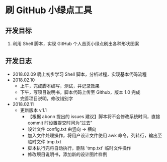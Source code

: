 # 刷 GitHub 小绿点工具

## 开发目标
1. 利用 Shell 脚本，实现 GitHub 个人首页小绿点刷出各种形状图案


## 开发日志
+ 2018.02.09 晚上初步学习 Shell 脚本，分析过程，实现基本代码流程
+ 2018.02.10
  - 上午，完成脚本编写，测试，并记录效果
  - 下午，写项目说明书，脚本代码上传至 Github，版本 1.0 完成
  - 完善项目说明，修改错别字
+ 2018.02.11
  - 更新版本 v.1.1
    - 【根据 abonn 提出的 issues 建议】脚本将不会修改系统时间，直接 commit 时设置提交时间为“过去”
    - 设计文件 config.txt 由竖向 -> 横向
    - 加入文件处理操作，将用户设计文件使用 awk 命令，列转行，输出至 临时文件 tmp.txt
    - 脚本执行完将自动执行，删除 'tmp.txt' 临时文件操作
    - 修改项目说明书，添加新的设计图片样例

